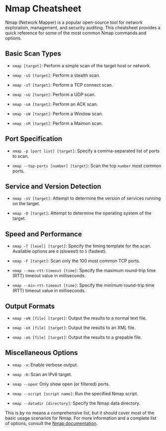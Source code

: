 # Nmap Cheatsheet

Nmap (Network Mapper) is a popular open-source tool for network exploration, management, and security auditing. This cheatsheet provides a quick reference for some of the most common Nmap commands and options.

## Basic Scan Types

- `nmap [target]`: Perform a simple scan of the target host or network.

- `nmap -sS [target]`: Perform a stealth scan.

- `nmap -sT [target]`: Perform a TCP connect scan.

- `nmap -sU [target]`: Perform a UDP scan.

- `nmap -sA [target]`: Perform an ACK scan.

- `nmap -sW [target]`: Perform a Window scan.

- `nmap -sM [target]`: Perform a Maimon scan.

## Port Specification

- `nmap -p [port list] [target]`: Specify a comma-separated list of ports to scan.

- `nmap --top-ports [number] [target]`: Scan the top `number` most common ports.

## Service and Version Detection

- `nmap -sV [target]`: Attempt to determine the version of services running on the target.

- `nmap -O [target]`: Attempt to determine the operating system of the target.

## Speed and Performance

- `nmap -T [level] [target]`: Specify the timing template for the scan. Available options are `0` (slowest) to `5` (fastest).

- `nmap -F [target]`: Scan only the 100 most common TCP ports.

- `nmap --max-rtt-timeout [time]`: Specify the maximum round-trip time (RTT) timeout value in milliseconds.

- `nmap --min-rtt-timeout [time]`: Specify the minimum round-trip time (RTT) timeout value in milliseconds.

## Output Formats

- `nmap -oN [file] [target]`: Output the results to a normal text file.

- `nmap -oX [file] [target]`: Output the results to an XML file.

- `nmap -oG [file] [target]`: Output the results to a grepable file.

## Miscellaneous Options

- `nmap -v`: Enable verbose output.

- `nmap -6`: Scan an IPv6 target.

- `nmap --open`: Only show open (or filtered) ports.

- `nmap --script [script name]`: Run the specified Nmap script.

- `nmap --datadir [directory]`: Specify the Nmap data directory.

This is by no means a comprehensive list, but it should cover most of the basic usage scenarios for Nmap. For more information and a complete list of options, consult the [Nmap documentation](https://nmap.org/book/).